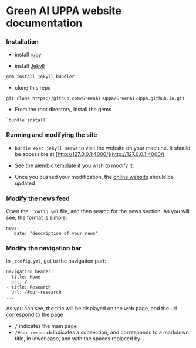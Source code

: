 # Green AI UPPA website documentation


### Installation 

- install [ruby](https://jekyllrb.com/docs/installation/)

- install [Jekyll](https://jekyllrb.com/docs/step-by-step/01-setup/)
```
gem install jekyll bundler
```

- clone this repo
```
git clone https://github.com/GreenAI-Uppa/GreenAI-Uppa.github.io.git
```


- From the root directory, install the gems

```
`bundle install` 
```

### Running and modifying the site

- `bundle exec jekyll serve` to visit the website on your machine. It should be accessible at [http://127.0.0.1:4000/](http://127.0.0.1:4000/)

- See the [alembic template](https://alembic.darn.es/) if you wish to modify it.

- Once you pushed your modification, the [online website](https://greenai-uppa.github.io/) should be updated

### Modify the news feed
Open the `_config.yml` file, and then search for the news section. As you will see, the format is simple:
```
news:
   date: "description of your news"
```

### Modify the navigation bar
in `_config.yml`, got to the navigation part:

```
navigation_header:
- title: Home
  url: /
- title: Research
  url: /#our-research
...
```
As you can see, the title will be displayed on the web page, and the url correspond to the page
- `/` indicates the main page
- `/#our-research` indicates a subsection, and corresponds to a markdown title, in lower case, and with the spaces replaced by `-`
